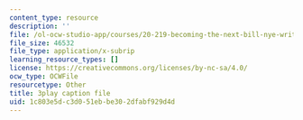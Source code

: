 ```yaml
---
content_type: resource
description: ''
file: /ol-ocw-studio-app/courses/20-219-becoming-the-next-bill-nye-writing-and-hosting-the-educational-show-january-iap-2015/1c803e5dc3d051ebbe302dfabf929d4d_iR6FUYCNi5A.vtt
file_size: 46532
file_type: application/x-subrip
learning_resource_types: []
license: https://creativecommons.org/licenses/by-nc-sa/4.0/
ocw_type: OCWFile
resourcetype: Other
title: 3play caption file
uid: 1c803e5d-c3d0-51eb-be30-2dfabf929d4d
---
```

